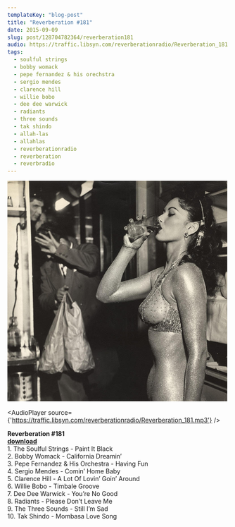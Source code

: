 ```yaml
---
templateKey: "blog-post"
title: "Reverberation #181"
date: 2015-09-09
slug: post/128704782364/reverberation181
audio: https://traffic.libsyn.com/reverberationradio/Reverberation_181.mp3
tags:
  - soulful strings
  - bobby womack
  - pepe fernandez & his orechstra
  - sergio mendes
  - clarence hill
  - willie bobo
  - dee dee warwick
  - radiants
  - three sounds
  - tak shindo
  - allah-las
  - allahlas
  - reverberationradio
  - reverberation
  - reverbradio
---
```


![Reverberation #181](../images/65cd88761bcce819a8cbe48137318acfcf2a9eda51b15fdbb55139570f91b4e5.png)

<AudioPlayer source={'https://traffic.libsyn.com/reverberationradio/Reverberation_181.mp3'} />

<p><b>Reverberation #181<br /><a href="https://traffic.libsyn.com/reverberationradio/Reverberation_181.mp3">download</a></b><br />1. The Soulful Strings - Paint It Black<br />2. Bobby Womack - California Dreamin&rsquo;<br />3. Pepe Fernandez &amp; His Orchestra - Having Fun<br />4. Sergio Mendes - Comin&rsquo; Home Baby<br />5. Clarence Hill - A Lot Of Lovin&rsquo; Goin&rsquo; Around<br />6. Willie Bobo - Timbale Groove<br />7. Dee Dee Warwick - You&rsquo;re No Good<br />8. Radiants - Please Don&rsquo;t Leave Me<br />9. The Three Sounds - Still I&rsquo;m Sad<br />10. Tak Shindo - Mombasa Love Song</p>
